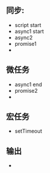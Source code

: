 ## 同步:
- script start
- async1 start
- async2
- promise1
- 

## 微任务
- async1 end
- promise2
- 

## 宏任务
- setTimeout

## 输出
- 